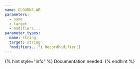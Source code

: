 ```yaml
---
name: CLOUDNS_WR
parameters:
  - name
  - target
  - modifiers...
parameter_types:
  name: string
  target: string
  "modifiers...": RecordModifier[]
---
```


{% hint style="info" %}
Documentation needed.
{% endhint %}
